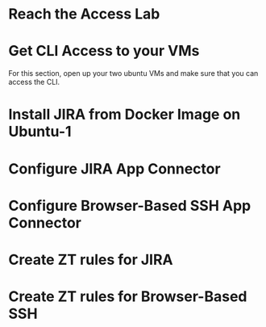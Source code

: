# Reach the Access Lab

# Get CLI Access to your VMs 

For this section, open up your two ubuntu VMs and make sure that you can access the CLI. 

# Install JIRA from Docker Image on Ubuntu-1

# Configure JIRA App Connector

# Configure Browser-Based SSH App Connector

# Create ZT rules for JIRA

# Create ZT rules for Browser-Based SSH